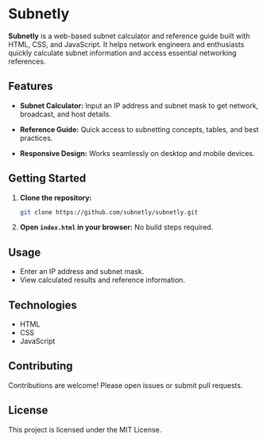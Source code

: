 # Subnetly

**Subnetly** is a web-based subnet calculator and reference guide built with HTML, CSS, and JavaScript. It helps network engineers and enthusiasts quickly calculate subnet information and access essential networking references.

## Features

- **Subnet Calculator:**
    Input an IP address and subnet mask to get network, broadcast, and host details.

- **Reference Guide:**
    Quick access to subnetting concepts, tables, and best practices.

- **Responsive Design:**
    Works seamlessly on desktop and mobile devices.

## Getting Started

1. **Clone the repository:**
     ```bash
     git clone https://github.com/subnetly/subnetly.git
     ```

2. **Open `index.html` in your browser:**
     No build steps required.

## Usage

- Enter an IP address and subnet mask.
- View calculated results and reference information.

## Technologies

- HTML
- CSS
- JavaScript

## Contributing

Contributions are welcome! Please open issues or submit pull requests.

## License

This project is licensed under the MIT License.
